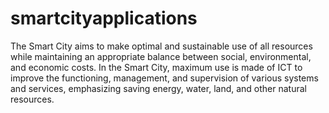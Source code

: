 # smartcityapplications

The Smart City aims to make optimal and sustainable use of all resources while maintaining an appropriate balance between social, environmental, and economic costs. In the Smart City, maximum use is made of ICT to improve the functioning, management, and supervision of various systems and services, emphasizing saving energy, water, land, and other natural resources. 
